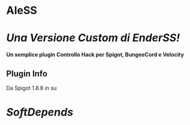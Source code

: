 # AleSS

# *Una Versione Custom di EnderSS!*

**Un semplice plugin Controllo Hack per Spigot, BungeeCord e Velocity**


## Plugin Info
Da Spigot 1.8.8 in su
# *SoftDepends*
  
